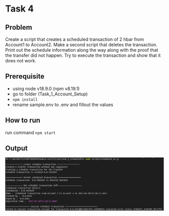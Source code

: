 # Task 4

## Problem

Create a script that creates a scheduled transaction of 2 hbar from
Account1 to Account2.
Make a second script that deletes the transaction.
Print out the schedule information along the way along with the
proof that the transfer did not happen.
Try to execute the transaction and show that it does not work.

## Prerequisite

- using node v18.9.0 (npm v8.19.1)
- go to folder (Task_1_Account_Setup)
- `npm install`
- rename sample.env to .env and fillout the values

## How to run

run command `npm start`

## Output

![Sample Output](./results/output.png)
